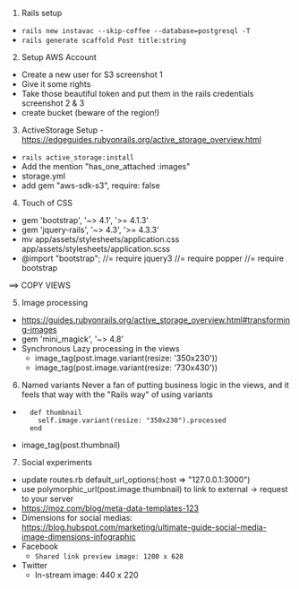 1. Rails setup
- `rails new instavac --skip-coffee --database=postgresql -T`
- `rails generate scaffold Post title:string`

2. Setup AWS Account
- Create a new user for S3 screenshot 1
- Give it some rights
- Take those beautiful token and put them in the rails credentials  screenshot 2 & 3
- create bucket (beware of the region!)

3. ActiveStorage Setup - https://edgeguides.rubyonrails.org/active_storage_overview.html
- `rails active_storage:install`
- Add the mention "has_one_attached :images"
- storage.yml
- add gem "aws-sdk-s3", require: false

4. Touch of CSS
- gem 'bootstrap', '~> 4.1', '>= 4.1.3'
- gem 'jquery-rails', '~> 4.3', '>= 4.3.3'
- mv app/assets/stylesheets/application.css app/assets/stylesheets/application.scss
- @import "bootstrap";
//= require jquery3
//= require popper
//= require bootstrap

==> COPY VIEWS


5. Image processing
- https://guides.rubyonrails.org/active_storage_overview.html#transforming-images
- gem 'mini_magick', '~> 4.8'
- Synchronous Lazy processing in the views
  - image_tag(post.image.variant(resize: '350x230'))
  - image_tag(post.image.variant(resize: '730x430'))

6. Named variants
Never a fan of putting business logic in the views, and it feels that way with the "Rails way" of using variants
- ```
    def thumbnail
      self.image.variant(resize: "350x230").processed
    end
  ```
- image_tag(post.thumbnail)




7. Social experiments
- update routes.rb   default_url_options(:host => "127.0.0.1:3000")
- use polymorphic_url(post.image.thumbnail) to link to external -> request to your server
- https://moz.com/blog/meta-data-templates-123
- Dimensions for social medias: https://blog.hubspot.com/marketing/ultimate-guide-social-media-image-dimensions-infographic
- Facebook
  - `Shared link preview image: 1200 x 628`
- Twitter
  - In-stream image: 440 x 220